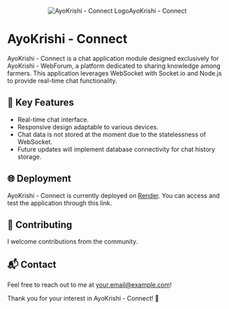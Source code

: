 <!-- Add a banner image or logo -->
<p align="center">
  <img src="https://drive.google.com/file/d/1jsKAqjovzExUgIRe5fSp9gqPmjagQUyl/view?usp=drive_link" alt="AyoKrishi - Connect Logo">AyoKrishi - Connect
</p>

# AyoKrishi - Connect

AyoKrishi - Connect is a chat application module designed exclusively for AyoKrishi - WebForum, a platform dedicated to sharing knowledge among farmers. This application leverages WebSocket with Socket.io and Node.js to provide real-time chat functionality.

## 🚀 Key Features

- Real-time chat interface.
- Responsive design adaptable to various devices.
- Chat data is not stored at the moment due to the statelessness of WebSocket.
- Future updates will implement database connectivity for chat history storage.

## 🌐 Deployment

AyoKrishi - Connect is currently deployed on [Render](https://ayokrishi-connect-test-2.onrender.com/). 
You can access and test the application through this link.

## 🤝 Contributing

I welcome contributions from the community.

## 📬 Contact

Feel free to reach out to me at [your.email@example.com](mailto:harshilchandratre2002@gmail.com)!

Thank you for your interest in AyoKrishi - Connect! 🙌
